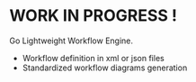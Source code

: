 WORK IN PROGRESS !
=====

Go Lightweight Workflow Engine.

- Workflow definition in xml or json files
- Standardized workflow diagrams generation
